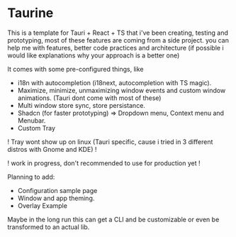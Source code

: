 # Taurine

This is a template for Tauri + React + TS that i've been creating, testing and prototyping, most of these features are coming from a side project.
you can help me with features, better code practices and architecture (if possible i would like explanations why your approach is a better one)

It comes with some pre-configured things, like

- i18n with autocompletion (i18next, autocompletion with TS magic).
- Maximize, minimize, unmaximizing window events and custom window animations. (Tauri dont come with most of these)
- Multi window store sync, store persistance.
- Shadcn (for faster prototyping) => Dropdown menu, Context menu and Menubar.
- Custom Tray
    
! Tray wont show up on linux (Tauri specific, cause i tried in 3 different distros with Gnome and KDE) !

! work in progress, don't recommended to use for production yet !

Planning to add:

- Configuration sample page
- Window and app theming.
- Overlay Example

Maybe in the long run this can get a CLI and be customizable or even be transformed to an actual lib.